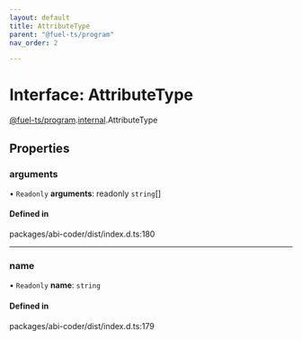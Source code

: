 ```yaml
---
layout: default
title: AttributeType
parent: "@fuel-ts/program"
nav_order: 2

---
```


# Interface: AttributeType

[@fuel-ts/program](../index.md).[internal](../namespaces/internal.md).AttributeType

## Properties

### arguments

• `Readonly` **arguments**: readonly `string`[]

#### Defined in

packages/abi-coder/dist/index.d.ts:180

___

### name

• `Readonly` **name**: `string`

#### Defined in

packages/abi-coder/dist/index.d.ts:179
